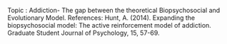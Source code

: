 Topic : Addiction- The gap between the theoretical Biopsychosocial and Evolutionary Model.
References: Hunt, A. (2014). Expanding the biopsychosocial model: The active reinforcement model of addiction. Graduate Student Journal of Psychology, 15, 57-69.
